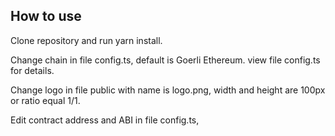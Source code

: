 ## How to use

Clone repository and run yarn install.

Change chain in file config.ts, default is Goerli Ethereum. view file config.ts for details.

Change logo in file public with name is logo.png, width and height are 100px or ratio equal 1/1.

Edit contract address and ABI in file config.ts,
